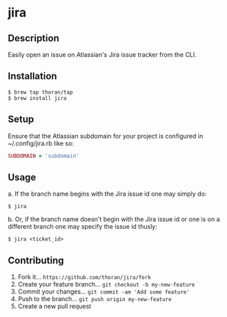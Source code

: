 # jira

## Description

Easily open an issue on Atlassian's Jira issue tracker from the CLI.

## Installation

```shell
$ brew tap thoran/tap
$ brew install jira
```

## Setup

Ensure that the Atlassian subdomain for your project is configured in ~/.config/jira.rb like so:

```ruby
SUBDOMAIN = 'subdomain'
```

## Usage

a. If the branch name begins with the Jira issue id one may simply do:

```shell
$ jira
```

b. Or, if the branch name doesn't begin with the Jira issue id or one is on a different branch one may specify the issue id thusly:

```shell
$ jira <ticket_id>
```

## Contributing

1. Fork it... `https://github.com/thoran/jira/fork`
2. Create your feature branch... `git checkout -b my-new-feature`
3. Commit your changes... `git commit -am 'Add some feature'`
4. Push to the branch... `git push origin my-new-feature`
5. Create a new pull request
